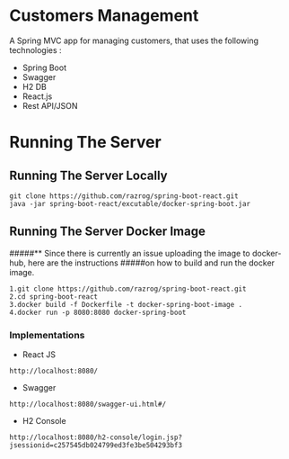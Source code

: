 # Customers Management

A Spring MVC app for managing customers, that uses the following technologies :
* Spring Boot
* Swagger 
* H2 DB
* React.js
* Rest API/JSON

# Running The Server

## Running The Server Locally
```
git clone https://github.com/razrog/spring-boot-react.git
java -jar spring-boot-react/excutable/docker-spring-boot.jar
```

## Running The Server Docker Image
#####** Since there is currently an issue uploading the image to docker-hub, here are the instructions 
#####on how to build and run the docker image. 

```
1.git clone https://github.com/razrog/spring-boot-react.git
2.cd spring-boot-react
3.docker build -f Dockerfile -t docker-spring-boot-image .
4.docker run -p 8080:8080 docker-spring-boot
```



### Implementations
* React JS

```
http://localhost:8080/
```

* Swagger 

```
http://localhost:8080/swagger-ui.html#/
```

* H2 Console

```
http://localhost:8080/h2-console/login.jsp?jsessionid=c257545db024799ed3fe3be504293bf3
```